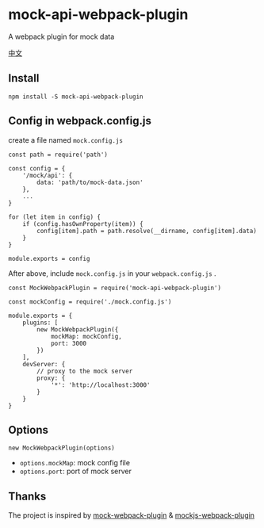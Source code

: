 # mock-api-webpack-plugin
A webpack plugin for mock data

[中文](./README-zh.md)

## Install

```
npm install -S mock-api-webpack-plugin

```


## Config in webpack.config.js

create a file named `mock.config.js`

```
const path = require('path')

const config = {
 	'/mock/api': {
    	data: 'path/to/mock-data.json'
  	},
  	...
}

for (let item in config) {
  	if (config.hasOwnProperty(item)) {
    	config[item].path = path.resolve(__dirname, config[item].data)
  	}
}

module.exports = config
```

After above, include `mock.config.js` in your `webpack.config.js` .

```
const MockWebpackPlugin = require('mock-api-webpack-plugin')

const mockConfig = require('./mock.config.js')

module.exports = {
	plugins: [
		new MockWebpackPlugin({
	    	mockMap: mockConfig,
	     	port: 3000
	    })
	],
	devServer: {
		// proxy to the mock server
		proxy: {
	    	'*': 'http://localhost:3000'
	    }
	}
}
```

## Options

```
new MockWebpackPlugin(options)
```

- `options.mockMap`: mock config file
- `options.port`: port of mock server

## Thanks

The project is inspired by [mock-webpack-plugin](https://github.com/MarxJiao/mock-webpack-plugin) & [mockjs-webpack-plugin](https://github.com/soon08/mockjs-webpack-plugin)
